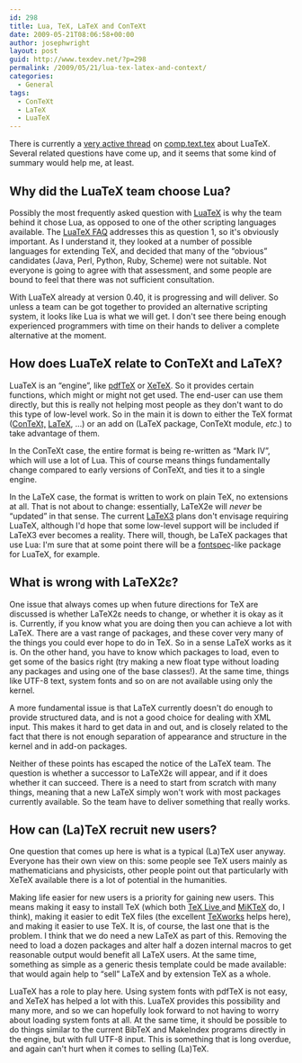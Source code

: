 ```yaml
---
id: 298
title: Lua, TeX, LaTeX and ConTeXt
date: 2009-05-21T08:06:58+00:00
author: josephwright
layout: post
guid: http://www.texdev.net/?p=298
permalink: /2009/05/21/lua-tex-latex-and-context/
categories:
  - General
tags:
  - ConTeXt
  - LaTeX
  - LuaTeX
---
```

There is currently a [very active thread](http://groups.google.com/group/comp.text.tex/browse_frm/thread/d352212826544c1d/0d41be1dfa4107e8) on [comp.text.tex](http://groups.google.com/group/comp.text.tex/topics) about LuaTeX. Several related questions have come up, and it seems that some kind of summary would help me, at least.

## Why did the LuaTeX team choose Lua?

Possibly the most frequently asked question with [LuaTeX](http://www.luatex.org) is why the team behind it chose Lua, as opposed to one of the other scripting languages available. The [LuaTeX FAQ](http://www.luatex.org/faq.html) addresses this as question 1, so it's obviously important. As I understand it, they looked at a number of possible languages for extending TeX, and decided that many of the “obvious” candidates (Java, Perl, Python, Ruby, Scheme) were not suitable. Not everyone is going to agree with that assessment, and some people are bound to feel that there was not sufficient consultation.

With LuaTeX already at version 0.40, it is progressing and will deliver. So unless a team can be got together to provided an alternative scripting system, it looks like Lua is what we will get. I don't see there being enough experienced programmers with time on their hands to deliver a complete alternative at the moment.

## How does LuaTeX relate to ConTeXt and LaTeX?

LuaTeX is an “engine”, like [pdfTeX](http://www.pdftex.org) or [XeTeX](http://www.tug.org/xetex/). So it provides certain functions, which might or might not get used. The end-user can use them directly, but this is really not helping most people as they don't want to do this type of low-level work. So in the main it is down to either the TeX format ([ConTeXt,](http://wiki.contextgarden.net/Main_Page) [LaTeX](http://www.latex-project.org/), …) or an add on (LaTeX package,  ConTeXt module, _etc_.) to take advantage of them.

In the ConTeXt case, the entire format is being re-written as “Mark IV”, which will use a lot of Lua. This of course means things fundamentally change compared to early versions of ConTeXt, and ties it to a single engine.

In the LaTeX case, the format is written to work on plain TeX, no extensions at all. That is not about to change: essentially, LaTeX2e will _never_ be “updated” in that sense. The current [LaTeX3](http://www.latex-project.org/latex3.html) plans don't envisage requiring LuaTeX, although I'd hope that some low-level support will be included if LaTeX3 ever becomes a reality. There will, though, be LaTeX packages that use Lua: I'm sure that at some point there will be a [fontspec](http://www.ctan.org/pkg/fontspec)-like package for LuaTeX, for example.

## What is wrong with LaTeX2ε?

One issue that always comes up when future directions for TeX are discussed is whether LaTeX2ε needs to change, or whether it is okay as it is. Currently, if you know what you are doing then you can achieve a lot with LaTeX. There are a vast range of packages, and these cover very many of the things you could ever hope to do in TeX. So in a sense LaTeX works as it is. On the other hand, you have to know which packages to load, even to get some of the basics right (try making a new float type without loading any packages and using one of the base classes!). At the same time, things like UTF-8 text, system fonts and so on are not available using only the kernel.

A more fundamental issue is that LaTeX currently doesn't do enough to provide structured data, and is not a good choice for dealing with XML input. This makes it hard to get data in and out, and is closely related to the fact that there is not enough separation of appearance and structure in the kernel and in add-on packages.

Neither of these points has escaped the notice of the LaTeX team. The question is whether a successor to LaTeX2ε will appear, and if it does whether it can succeed. There is a need to start from scratch with many things, meaning that a new LaTeX simply won't work with most packages currently available. So the team have to deliver something that really works.

## How can (La)TeX  recruit new users?

One question that comes up here is what is a typical (La)TeX user anyway. Everyone has their own view on this: some people see TeX users mainly as mathematicians and physicists, other people point out that particularly with XeTeX available there is a lot of potential in the humanities.

Making life easier for new users is a priority for gaining new users. This means making it easy to install TeX (which both [TeX Live ](http://www.tug.org/texlive/)and [MiKTeX](http://www.miktex.org/) do, I think), making it easier to edit TeX files (the excellent [TeXworks](http://www.texworks.org/) helps here), and making it easier to use TeX. It is, of course, the last one that is the problem.  I think that we do need a new LaTeX as part of this. Removing the need to load a dozen packages and alter half a dozen internal macros to get reasonable output would benefit all LaTeX users. At the same time, something as simple as a generic thesis template could be made available: that would again help to “sell” LaTeX and by extension TeX as a whole.

LuaTeX has a role to play here. Using system fonts with pdfTeX is not easy, and XeTeX has helped a lot with this. LuaTeX provides this possibility and many more, and so we can hopefully look forward to not having to worry about loading system fonts at all. At the same time, it should be possible to do things similar to the current BibTeX and MakeIndex programs directly in the engine, but with full UTF-8 input. This is something that is long overdue, and again can't hurt when it comes to selling (La)TeX.
